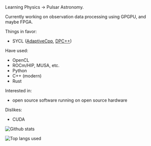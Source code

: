 Learning Physics -> Pulsar Astronomy. 

Currently working on observation data processing using GPGPU, and maybe FPGA.

Things in favor:
* SYCL ([AdaptiveCpp](https://github.com/AdaptiveCpp/AdaptiveCpp), [DPC++](https://github.com/intel/llvm/))

Have used:
* OpenCL
* ROCm/HIP, MUSA, etc.
* Python
* C++ (modern)
* Rust

Interested in:
* open source software running on open source hardware

Dislikes:
* CUDA

![Github stats](https://github-readme-stats.vercel.app/api?username=fxzjshm&include_all_commits=true&show=reviews,discussions_started,discussions_answered,prs_merged,prs_merged_percentage&show_icons=true&bg_color=00000000&hide_rank=true)

![Top langs used](https://github-readme-stats.vercel.app/api/top-langs/?username=fxzjshm&hide=css,html,javascript,m4&layout=compact&bg_color=00000000&card_width=333)
